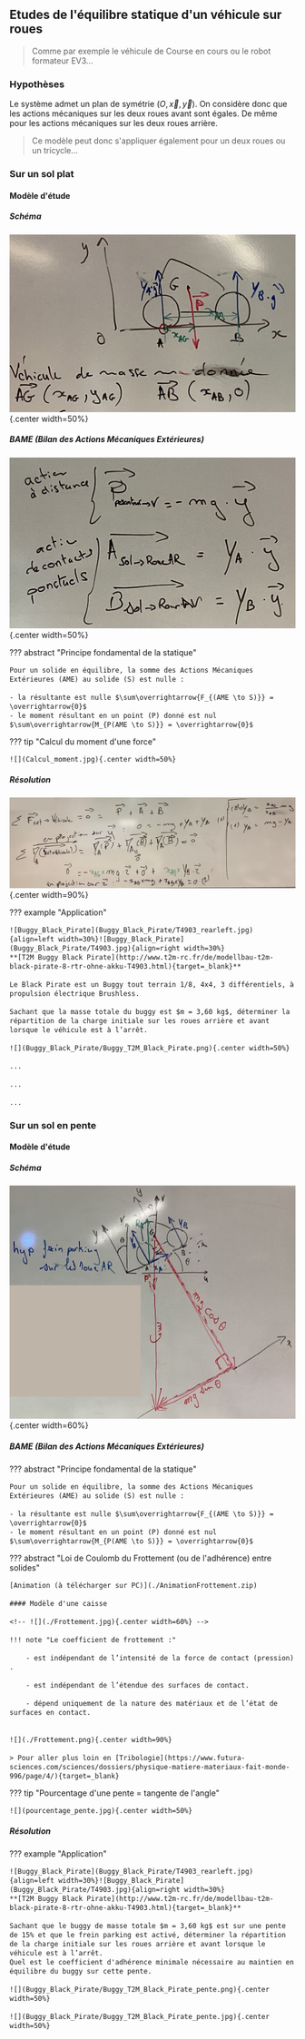
## Etudes de l'équilibre statique d'un véhicule sur roues

> Comme par exemple le véhicule de Course en cours ou le robot formateur EV3...

### Hypothèses

Le système admet un plan de symétrie $(O, \overrightarrow{x}, \overrightarrow{y})$. On considère donc que les actions mécaniques sur
les deux roues avant sont égales. De même pour les actions mécaniques sur les deux roues arrière. 

> Ce modèle peut donc s'appliquer également pour un deux roues ou un tricycle...

### Sur un sol plat

#### Modèle d'étude

##### Schéma

![](./Schema-vehicule-plat.jpg){.center width=50%}


##### BAME (Bilan des Actions Mécaniques Extérieures)


![](./BAME-vehicule-plat.jpg){.center width=50%}

??? abstract "Principe fondamental de la statique"

    Pour un solide en équilibre, la somme des Actions Mécaniques Extérieures (AME) au solide (S) est nulle :

    - la résultante est nulle $\sum\overrightarrow{F_{(AME \to S)}} = \overrightarrow{0}$
    - le moment résultant en un point (P) donné est nul $\sum\overrightarrow{M_{P(AME \to S)}} = \overrightarrow{0}$

??? tip "Calcul du moment d'une force"

    ![](Calcul_moment.jpg){.center width=50%}

##### Résolution

![](./Resolution-vehicule-plat.jpg){.center width=90%}

??? example "Application"

    ![Buggy_Black_Pirate](Buggy_Black_Pirate/T4903_rearleft.jpg){align=left width=30%}![Buggy_Black_Pirate](Buggy_Black_Pirate/T4903.jpg){align=right width=30%}
    **[T2M Buggy Black Pirate](http://www.t2m-rc.fr/de/modellbau-t2m-black-pirate-8-rtr-ohne-akku-T4903.html){target=_blank}**

    Le Black Pirate est un Buggy tout terrain 1/8, 4x4, 3 différentiels, à propulsion électrique Brushless.

    Sachant que la masse totale du buggy est $m = 3,60 kg$, déterminer la répartition de la charge initiale sur les roues arrière et avant lorsque le véhicule est à l’arrêt.
    
    ![](Buggy_Black_Pirate/Buggy_T2M_Black_Pirate.png){.center width=50%}
    
    ...

    ...

    ...


### Sur un sol en pente 

#### Modèle d'étude

##### Schéma

![](Schema-vehicule-pente.jpg){.center width=60%}


##### BAME (Bilan des Actions Mécaniques Extérieures)

<!-- ![](BAME-vehicule-pente.jpg){.center width=60%} -->

??? abstract "Principe fondamental de la statique"

    Pour un solide en équilibre, la somme des Actions Mécaniques Extérieures (AME) au solide (S) est nulle :

    - la résultante est nulle $\sum\overrightarrow{F_{(AME \to S)}} = \overrightarrow{0}$
    - le moment résultant en un point (P) donné est nul $\sum\overrightarrow{M_{P(AME \to S)}} = \overrightarrow{0}$

??? abstract "Loi de Coulomb du Frottement (ou de l'adhérence) entre solides"

    [Animation (à télécharger sur PC)](./AnimationFrottement.zip)

    #### Modèle d'une caisse

    <!-- ![](./Frottement.jpg){.center width=60%} -->

    !!! note "Le coefficient de frottement :"

        - est indépendant de l’intensité de la force de contact (pression) .

        - est indépendant de l’étendue des surfaces de contact.

        - dépend uniquement de la nature des matériaux et de l’état de surfaces en contact.


    ![](./Frottement.png){.center width=90%}

    > Pour aller plus loin en [Tribologie](https://www.futura-sciences.com/sciences/dossiers/physique-matiere-materiaux-fait-monde-996/page/4/){target=_blank}

??? tip "Pourcentage d'une pente = tangente de l'angle"

    ![](pourcentage_pente.jpg){.center width=50%}
    
##### Résolution

<!-- ![](./Resolution-vehicule-pente.jpg){.center width=90%} -->

??? example "Application"

    ![Buggy_Black_Pirate](Buggy_Black_Pirate/T4903_rearleft.jpg){align=left width=30%}![Buggy_Black_Pirate](Buggy_Black_Pirate/T4903.jpg){align=right width=30%}
    **[T2M Buggy Black Pirate](http://www.t2m-rc.fr/de/modellbau-t2m-black-pirate-8-rtr-ohne-akku-T4903.html){target=_blank}**

    Sachant que le buggy de masse totale $m = 3,60 kg$ est sur une pente de 15% et que le frein parking est activé, déterminer la répartition de la charge initiale sur les roues arrière et avant lorsque le véhicule est à l’arrêt.  
    Quel est le coefficient d'adhérence minimale nécessaire au maintien en équilibre du buggy sur cette pente.
    
    ![](Buggy_Black_Pirate/Buggy_T2M_Black_Pirate_pente.png){.center width=50%}
    
    ![](Buggy_Black_Pirate/Buggy_T2M_Black_Pirate_pente.jpg){.center width=50%}